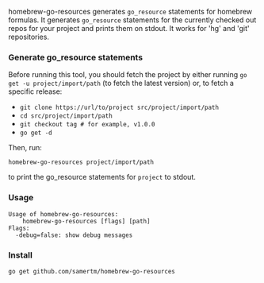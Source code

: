 homebrew-go-resources generates `go_resource` statements for homebrew
formulas. It generates `go_resource` statements for the currently
checked out repos for your project and prints them on stdout.
It works for 'hg' and 'git' repositories.

### Generate go_resource statements

Before running this tool, you should fetch the project by either
running `go get -u project/import/path` (to fetch the latest version)
or, to fetch a specific release:

* `git clone https://url/to/project src/project/import/path`
* `cd src/project/import/path`
* `git checkout tag # for example, v1.0.0`
* `go get -d`

Then, run:

```
homebrew-go-resources project/import/path
```

to print the go_resource statements for `project` to stdout.

### Usage

```
Usage of homebrew-go-resources:
	homebrew-go-resources [flags] [path]
Flags:
  -debug=false: show debug messages
```


### Install

```
go get github.com/samertm/homebrew-go-resources
```
